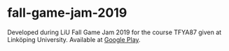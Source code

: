 # fall-game-jam-2019
Developed during LiU Fall Game Jam 2019 for the course TFYA87 given at Linköping University.
Available at [Google Play](https://play.google.com/store/apps/details?id=fall_game_jam_2019.fallgamejam2019&hl=sv).
